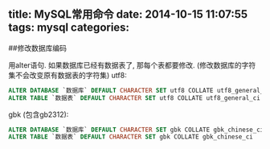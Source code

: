 title: MySQL常用命令
date: 2014-10-15 11:07:55
tags: mysql
categories:
---
##修改数据库编码

用alter语句. 如果数据库已经有数据表了, 那每个表都要修改. (修改数据库的字符集不会改变原有数据表的字符集)
utf8:
```sql
ALTER DATABASE `数据库` DEFAULT CHARACTER SET utf8 COLLATE utf8_general_ci
ALTER TABLE `数据表` DEFAULT CHARACTER SET utf8 COLLATE utf8_general_ci
```
gbk (包含gb2312):
```sql
ALTER DATABASE `数据库` DEFAULT CHARACTER SET gbk COLLATE gbk_chinese_ci
ALTER TABLE `数据表` DEFAULT CHARACTER SET gbk COLLATE gbk_chinese_ci
```
